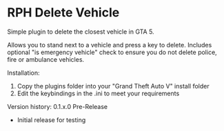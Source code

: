 # RPH Delete Vehicle
Simple plugin to delete the closest vehicle in GTA 5.

Allows you to stand next to a vehicle and press a key to delete. 
Includes optional "is emergency vehicle" check to ensure you do not delete police, fire or ambulance vehicles. 

Installation: 
1. Copy the plugins folder into your "Grand Theft Auto V" install folder 
2. Edit the keybindings in the .ini to meet your requirements

Version history: 
0.1.x.0 Pre-Release
- Initial release for testing
